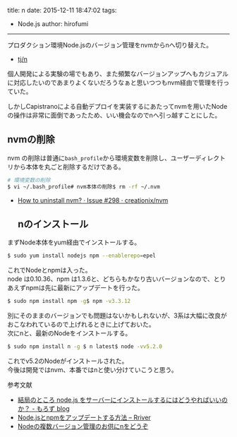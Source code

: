 title: n
date: 2015-12-11 18:47:02
tags:
- Node.js
author: hirofumi

---
プロダクション環境Node.jsのバージョン管理をnvmからnへ切り替えた。

-   [tj/n](https://github.com/tj/n)

個人開発による実験の場でもあり、また頻繁なバージョンアップへもカジュアルに対応したいのであまりよくないだろうなぁと思いつつもnvm経由で管理を行っていた。

しかしCapistranoによる自動デプロイを実装するにあたってnvmを用いたNodeの操作は非常に面倒であったため、いい機会なのでnへ引っ越すことにした。

## nvmの削除

nvm の削除は普通に`bash_profile`から環境変数を削除し、ユーザーディレクトリから本体を丸ごと削除するだけである。

```bash
# 環境変数の削除
$ vi ~/.bash_profile# nvm本体の削除$ rm -rf ~/.nvm
```

-   [How to uninstall nvm? · Issue #298 · creationix/nvm](https://github.com/creationix/nvm/issues/298)
    
    ## nのインストール
    

まずNode本体をyum経由でインストールする。

```bash
$ sudo yum install nodejs npm --enablerepo=epel
```

これでNodeとnpmは入った。  
node は0.10.36、npm は1.3.6と、どちらもかなり古いバージョンなので、とりあえずnpmは先に最新にアップデートを行った。

```bash
$ sudo npm install npm -g$ npm -v3.3.12
```

別にそのままのバージョンでも問題はないかもしれないが、3系は大幅に改良がおこなわれているので上げれるときに上げておいた。  
次にnと、最新のNodeをインストールする。

```bash
$ sudo npm install n -g $ n latest$ node -vv5.2.0
```

これでv5.2のNodeがインストールされた。  
今後は開発ではnvm、本番ではnと使い分けていこうと思う。

参考文献

-   [結局のところ node.js をサーバーにインストールするにはどうやればいいのか？ - もろず blog](http://moro-archive.hatenablog.com/entry/2015/07/27/225747)
-   [Node.jsとnpmをアップデートする方法 – Rriver](http://parashuto.com/rriver/tools/updating-node-js-and-npm)
-   [Nodeの複数バージョン管理のお供にnをどうぞ](http://dekokun.github.io/posts/2014-01-01.html)